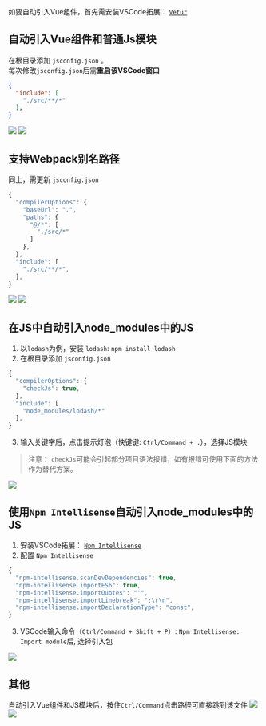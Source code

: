 如要自动引入Vue组件，首先需安装VSCode拓展： [`Vetur`](https://marketplace.visualstudio.com/items?itemName=octref.vetur)

## 自动引入Vue组件和普通Js模块
在根目录添加 `jsconfig.json` 。  
每次修改`jsconfig.json`后需**重启该VSCode窗口**

```json
{
  "include": [
    "./src/**/*"
  ],
}
```

![](https://terry-su.github.io/BlogCDN/images/gifs/vscode-auto-import-vue-components-and-javascript-modules/vue.gif)
![](https://terry-su.github.io/BlogCDN/images/gifs/vscode-auto-import-vue-components-and-javascript-modules/javascript.gif)

<!-- <div style="margin-top:300px;"></div> -->

## 支持Webpack别名路径
同上，需更新 `jsconfig.json`

```js
{
  "compilerOptions": {
    "baseUrl": ".",
    "paths": {
      "@/*": [
        "./src/*"
      ]
    },
  },
  "include": [
    "./src/**/*",
  ],
}
```

![](https://terry-su.github.io/BlogCDN/images/gifs/vscode-auto-import-vue-components-and-javascript-modules/vue-alias.gif)
![](https://terry-su.github.io/BlogCDN/images/gifs/vscode-auto-import-vue-components-and-javascript-modules/javascript-alias.gif)

<!-- <div style="margin-top:300px;"></div> -->

## 在JS中自动引入node_modules中的JS
1. 以`lodash`为例，安装 `lodash`: `npm install lodash`
2. 在根目录添加 `jsconfig.json`

```js
{
  "compilerOptions": {
    "checkJs": true,
  },
  "include": [
    "node_modules/lodash/*"
  ],
}
```
3. 输入关键字后，点击提示灯泡（快键键: `Ctrl/Command + .`），选择JS模块

> 注意： `checkJs`可能会引起部分项目语法报错，如有报错可使用下面的方法作为替代方案。




![](https://terry-su.github.io/BlogCDN/images/gifs/vscode-auto-import-vue-components-and-javascript-modules/javascript-node-module.gif)

 
<!-- <div style="margin-top:300px;"></div> -->

 
## 使用`Npm Intellisense`自动引入node_modules中的JS
1. 安装VSCode拓展： [`Npm Intellisense`](https://marketplace.visualstudio.com/items?itemName=christian-kohler.npm-intellisense)
2. 配置 `Npm Intellisense`

```js
{
  "npm-intellisense.scanDevDependencies": true,
  "npm-intellisense.importES6": true,
  "npm-intellisense.importQuotes": "'",
  "npm-intellisense.importLinebreak": ";\r\n",
  "npm-intellisense.importDeclarationType": "const",
}
```
3. VSCode输入命令（`Ctrl/Command + Shift + P`）: `Npm Intellisense: Import module`后, 选择引入包


![](https://terry-su.github.io/BlogCDN/images/gifs/vscode-auto-import-vue-components-and-javascript-modules/vue-node-module.gif)



## 其他
自动引入Vue组件和JS模块后，按住`Ctrl/Command`点击路径可直接跳到该文件
![](https://terry-su.github.io/BlogCDN/images/gifs/vscode-auto-import-vue-components-and-javascript-modules/vue-view-source.gif)
![](https://terry-su.github.io/BlogCDN/images/gifs/vscode-auto-import-vue-components-and-javascript-modules/javascript-view-source.gif)


